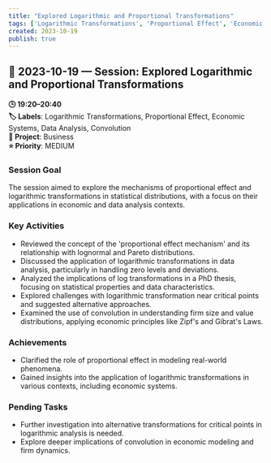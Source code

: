 ```yaml
---
title: "Explored Logarithmic and Proportional Transformations"
tags: ['Logarithmic Transformations', 'Proportional Effect', 'Economic Systems', 'Data Analysis', 'Convolution']
created: 2023-10-19
publish: true
---
```


## 📅 2023-10-19 — Session: Explored Logarithmic and Proportional Transformations

**🕒 19:20–20:40**  
**🏷️ Labels**: Logarithmic Transformations, Proportional Effect, Economic Systems, Data Analysis, Convolution  
**📂 Project**: Business  
**⭐ Priority**: MEDIUM  


### Session Goal
The session aimed to explore the mechanisms of proportional effect and logarithmic transformations in statistical distributions, with a focus on their applications in economic and data analysis contexts.

### Key Activities
- Reviewed the concept of the 'proportional effect mechanism' and its relationship with lognormal and Pareto distributions.
- Discussed the application of logarithmic transformations in data analysis, particularly in handling zero levels and deviations.
- Analyzed the implications of log transformations in a PhD thesis, focusing on statistical properties and data characteristics.
- Explored challenges with logarithmic transformation near critical points and suggested alternative approaches.
- Examined the use of convolution in understanding firm size and value distributions, applying economic principles like Zipf's and Gibrat's Laws.

### Achievements
- Clarified the role of proportional effect in modeling real-world phenomena.
- Gained insights into the application of logarithmic transformations in various contexts, including economic systems.

### Pending Tasks
- Further investigation into alternative transformations for critical points in logarithmic analysis is needed.
- Explore deeper implications of convolution in economic modeling and firm dynamics.
